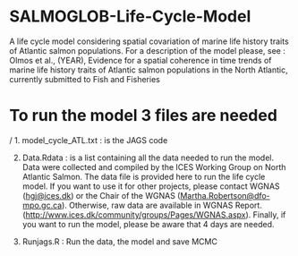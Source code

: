 # SALMOGLOB-Life-Cycle-Model

A life cycle model considering spatial covariation of marine life history traits of Atlantic salmon populations. 
For a description of the model please, see : Olmos et al., (YEAR), Evidence for a spatial coherence in time trends of marine
life history traits of Atlantic salmon populations in the North Atlantic, currently submitted to Fish and Fisheries


# To run the model 3 files are needed

/ 1. model_cycle_ATL.txt : is the JAGS code 

2. Data.Rdata : is a list containing all the data needed to run the model. 
Data were collected and compiled by the ICES Working Group on North Atlantic Salmon. The data file is provided here to run the life cycle model. If you want to use it for other projects, please contact WGNAS (hgj@ices.dk) or the Chair of the WGNAS (Martha.Robertson@dfo-mpo.gc.ca).
Otherwise, raw data are available in WGNAS Report. (http://www.ices.dk/community/groups/Pages/WGNAS.aspx).
Finally, if you want to run the model, please be aware that 4 days are needed.

3. Runjags.R : Run the data, the model and save MCMC
  
